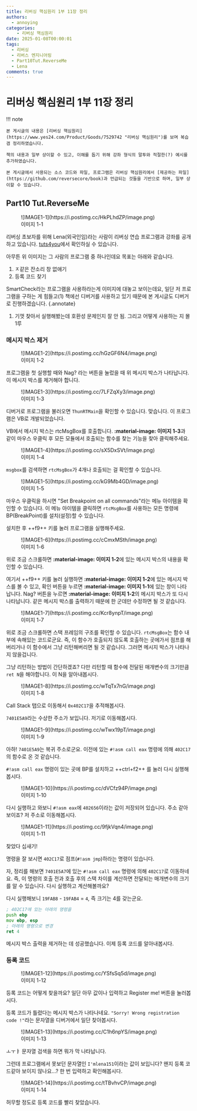 ```yaml
---
title: 리버싱 핵심원리 1부 11장 정리
authors:
  - annoying
categories:
    - 리버싱 핵심원리
date: 2025-01-08T00:00:01
tags:
  - 리버싱
  - 리버스 엔지니어링
  - Part10Tut.ReverseMe
  - Lena
comments: true
---
```


<!-- more -->

# 리버싱 핵심원리 1부 11장 정리

!!! note

    본 게시글의 내용은 [리버싱 핵심원리](https://www.yes24.com/Product/Goods/7529742 "리버싱 핵심원리")를 보며 복습 겸 정리하였습니다.

    책의 내용과 일부 상이할 수 있고, 이해를 돕기 위해 강좌 형식의 말투와 적절한(?) 예시를 추가하였습니다.

    본 게시글에서 사용되는 소스 코드와 파일, 프로그램은 리버싱 핵심원리에서 [제공하는 파일](https://github.com/reversecore/book)과 언급되는 것들을 기반으로 하며, 일부 상이할 수 있습니다.

## Part10 Tut.ReverseMe
<figure markdown="span">
  ![IMAGE1-1](https://i.postimg.cc/HkPLhdZP/image.png)
  <figcaption>이미지 1-1</figcaption>
</figure>

리버싱 초보자를 위해 Lena(외국인임)라는 사람이 리버싱 연습 프로그램과 강좌를 공개하고 있습니다. [tuts4you](https://www.tuts4you.com "tuts4you")에서 확인하실 수 있습니다.

아무튼 위 이미지는 그 사람의 프로그램 중 하나인데요 목표는 아래와 같습니다.

1. ㅈ같은 잔소리 창 없애기
2. 등록 코드 찾기

SmartCheck라는 프로그램을 사용하라는게 이미지에 대놓고 보이는데요, 일단 저 프로그램을 구하는 게 힘들고(1) 책에선 디버거를 사용하고 있기 때문에 본 게시글도 디버거로 진행하겠습니다.
{.annotate}

1.  기껏 찾아서 실행해봤는데 호환성 문제인지 잘 안 됨. 그리고 어떻게 사용하는 지 몰1루

### 메시지 박스 제거
<figure markdown="span">
  ![IMAGE1-2](https://i.postimg.cc/hGzGF6N4/image.png)
  <figcaption>이미지 1-2</figcaption>
</figure>

프로그램을 첫 실행할 때와 Nag? 라는 버튼을 눌렀을 때 위 메시지 박스가 나타납니다. 이 메시지 박스를 제거해야 합니다.

<figure markdown="span">
  ![IMAGE1-3](https://i.postimg.cc/7LFZqXy3/image.png)
  <figcaption>이미지 1-3</figcaption>
</figure>

디버거로 프로그램을 불러오면 `ThunRTMain`을 확인할 수 있습니다. 맞습니다. 이 프로그램은 VB로 개발되었습니다.

VB에서 메시지 박스는 rtcMsgBox를 호출합니다. **:material-image: 이미지 1-3**과 같이 마우스 우클릭 후 모든 모듈에서 호출되는 함수를 찾는 기능을 찾아 클릭해주세요.

<figure markdown="span">
  ![IMAGE1-4](https://i.postimg.cc/sX5DxSVt/image.png)
  <figcaption>이미지 1-4</figcaption>
</figure>

`msgbox`를 검색하면 `rtcMsgBox`가 4개나 호출되는 걸 확인할 수 있습니다.

<figure markdown="span">
  ![IMAGE1-5](https://i.postimg.cc/kG9Mb4GD/image.png)
  <figcaption>이미지 1-5</figcaption>
</figure>

마우스 우클릭을 하시면 "Set Breakpoint on all commands"라는 메뉴 아이템을 확인할 수 있습니다. 이 메뉴 아이템을 클릭하면 `rtcMsgBox`를 사용하는 모든 명령에 BP(BreakPoint)를 설치(설정)할 수 있습니다.

설치한 후 ++f9++ 키를 눌러 프로그램을 실행해주세요.

<figure markdown="span">
  ![IMAGE1-6](https://i.postimg.cc/cCmxMSth/image.png)
  <figcaption>이미지 1-6</figcaption>
</figure>

위로 조금 스크롤하면 **:material-image: 이미지 1-2**에 있는 메시지 박스의 내용을 확인할 수 있습니다.

여기서 ++f9++ 키를 눌러 실행하면 **:material-image: 이미지 1-2**에 있는 메시지 박스를 볼 수 있고, 확인 버튼을 누르면 **:material-image: 이미지 1-1**에 있는 창이 나타납니다. Nag? 버튼을 누르면 **:material-image: 이미지 1-2**의 메시지 박스가 또 다시 나타납니다. 같은 메시지 박스를 출력하기 때문에 한 군데만 수정하면 될 것 같습니다.

<figure markdown="span">
  ![IMAGE1-7](https://i.postimg.cc/Kcr8ynpT/image.png)
  <figcaption>이미지 1-7</figcaption>
</figure>

위로 조금 스크롤하면 스택 프레임의 구조를 확인할 수 있습니다. `rtcMsgBox`는 함수 내부에 속해있는 코드로군요. 즉, 이 함수가 호출되지 않도록 호출하는 곳에가서 점프를 해버리거나 이 함수에서 그냥 리턴해버리면 될 것 같습니다. 그러면 메시지 박스가 나타나지 않을겁니다.

그냥 리턴하는 방법이 간단하겠죠? 다만 리턴할 때 함수에 전달된 매개변수의 크기만큼 `ret N`을 해야합니다. 이 N을 알아내봅시다.

<figure markdown="span">
  ![IMAGE1-8](https://i.postimg.cc/wTqTx7nG/image.png)
  <figcaption>이미지 1-8</figcaption>
</figure>

Call Stack 탭으로 이동해서 `0x402C17`을 추적해봅시다.

`7401E5A9`라는 수상한 주소가 보입니다. 저기로 이동해봅시다.

<figure markdown="span">
  ![IMAGE1-9](https://i.postimg.cc/wTwx19pT/image.png)
  <figcaption>이미지 1-9</figcaption>
</figure>

아하! `7401E5A9`는 복귀 주소로군요. 이전에 있는 `#!asm call eax` 명령에 의해 `402C17`의 함수로 온 것 같습니다.

`#!asm call eax` 명령이 있는 곳에 BP를 설치하고 ++ctrl+f2++ 를 눌러 다시 실행해봅시다.

<figure markdown="span">
  ![IMAGE1-10](https://i.postimg.cc/dVCfz94P/image.png)
  <figcaption>이미지 1-10</figcaption>
</figure>

다시 실행하고 와보니 `#!asm eax`에 `402656`이라는 값이 저장되어 있습니다. 주소 같아보이죠? 저 주소로 이동해봅시다.

<figure markdown="span">
  ![IMAGE1-11](https://i.postimg.cc/9fjkVqn4/image.png)
  <figcaption>이미지 1-11</figcaption>
</figure>

찾았다 십새기!

명령을 잘 보시면 `402C17`로 점프(`#!asm jmp`)하라는 명령이 있습니다.

자, 정리를 해보면 `7401E5A7`에 있는 `#!asm call eax` 명령에 의해 `402C17`로 이동하네요. 즉, 이 명령의 호출 전과 호출 후의 스택 차이를 계산하면 전달되는 매개변수의 크기를 알 수 있습니다. 다시 실행하고 계산해볼까요?

다시 실행해보니 `19FAB8` - `19FAB4` = `4`, 즉 크기는 4를 갖는군요.

```asm linenums="1"
; 402C17에 있는 아래의 명령을
push ebp
mov ebp, esp
; 아래의 명령으로 변경
ret 4
```

메시지 박스 출력을 제거하는 데 성공했습니다. 이제 등록 코드를 알아내봅시다.

### 등록 코드
<figure markdown="span">
  ![IMAGE1-12](https://i.postimg.cc/YSfsSq5d/image.png)
  <figcaption>이미지 1-12</figcaption>
</figure>

등록 코드는 어떻게 찾을까요? 일단 아무 값이나 입력하고 Register me! 버튼을 눌러봅시다.

등록 코드가 틀렸다는 메시지 박스가 나타나네요. `"Sorry! Wrong registration code !"`라는 문자열을 디버거에서 일단 찾아봅시다.

<figure markdown="span">
  ![IMAGE1-13](https://i.postimg.cc/C1h6npYS/image.png)
  <figcaption>이미지 1-13</figcaption>
</figure>

ㅗㅜㅑ 문자열 검색을 하면 뭐가 막 나타납니다.

그런데 프로그램에서 못보던 문자열인 `I'mlena151`이라는 값이 보입니다? 왠지 등록 코드같아 보이지 않나요...? 한 번 입력하고 확인해봅시다.

<figure markdown="span">
  ![IMAGE1-14](https://i.postimg.cc/tTBvhvCP/image.png)
  <figcaption>이미지 1-14</figcaption>
</figure>

허무할 정도로 등록 코드를 빨리 찾았습니다.